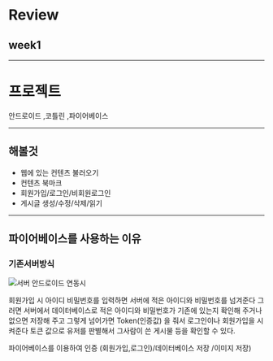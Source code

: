 # Review 
## week1 

-------------------------------------------------
# 프로젝트

안드로이드 ,코틀린 ,파이어베이스

------------------------------
## 해볼것
- 웹에 있는 컨텐츠 불러오기
- 컨텐츠 북마크
- 회원가입/로그인/비회원로그인
- 게시글 생성/수정/삭제/읽기

-----------------------------
## 파이어베이스를 사용하는 이유

### 기존서버방식
![서버 안드로이드 연동시](https://user-images.githubusercontent.com/97229292/157240023-07f24c6a-e2ab-4821-a7c8-3af0ad8b1379.JPG)


회원가입 시 아이디 비밀번호를 입력하면 서버에 적은 아이디와 비밀번호를 넘겨준다
그러면 서버에서 데이터베이스로 적은 아이디와 비밀번호가 기존에 있는지 확인해 주거나 없으면 저장해 주고 
그렇게 넘어가면 Token(인증값) 을 줘서  로그인이나 회원가입을 시켜준다 
토큰 값으로 유저를 판별해서 그사람이 쓴 게시물  등을 확인할 수 있다.

파이어베이스를 이용하여
인증 (회원가입,로그인)/데이터베이스 저장 /이미지 저장)



